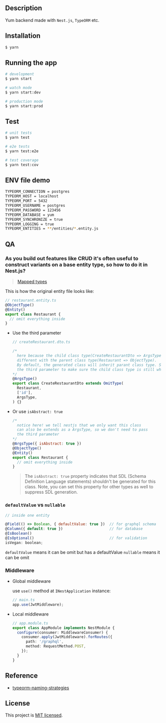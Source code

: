 ## Description

Yum backend made with `Nest.js`, `TypeORM` etc.

## Installation

```bash
$ yarn
```

## Running the app

```bash
# development
$ yarn start

# watch mode
$ yarn start:dev

# production mode
$ yarn start:prod
```

## Test

```bash
# unit tests
$ yarn test

# e2e tests
$ yarn test:e2e

# test coverage
$ yarn test:cov
```

## ENV file demo

```bash
TYPEORM_CONNECTION = postgres
TYPEORM_HOST = localhost
TYPEORM_PORT = 5432
TYPEORM_USERNAME = postgres
TYPEORM_PASSWORD = 123456
TYPEORM_DATABASE = yum
TYPEORM_SYNCHRONIZE = true
TYPEORM_LOGGING = true
TYPEORM_ENTITIES = **/entities/*.entity.js
```

## QA

### As you build out features like CRUD it's often useful to construct variants on a base entity type, so how to do it in Nest.js?

> [Mapped types](https://docs.nestjs.com/graphql/mapped-types)

This is how the original entity file looks like:

```js
// restaurant.entity.ts
@ObjectType()
@Entity()
export class Restaurant {
  // omit everything inside
}
```

- Use the third parameter

  ```js
  // createRestaurant.dto.ts

  /*
    here because the child class type(CreateRestaurantDto => ArgsType) is
    different with the parent class type(Restaurant => ObjectType).
    By default, the generated class will inherit parant class type. So we need to pass
    the third parameter to make sure the child class type is still what we want.
  */
  @ArgsType()
  export class CreateRestaurantDto extends OmitType(
    Restaurant,
    ['id'],
    ArgsType,
  ) {}
  ```

- Or use `isAbstract: true`

  ```js
  /*
    notice here! we tell nestjs that we only want this class
    can also be extends as a ArgsType, so we don't need to pass 
    the third parameter
  */
  @ArgsType({ isAbstract: true })
  @ObjectType()
  @Entity()
  export class Restaurant {
    // omit everything inside
  }
  ```

  > The `isAbstract: true` property indicates that SDL (Schema Definition Language statements) shouldn't be generated for this class. Note, you can set this property for other types as well to suppress SDL generation.

### `defaultValue` vs `nullable`

```js
// inside one entity

@Field(() => Boolean, { defaultValue: true })  // for graphql schema
@Column({ default: true })                     // for database
@IsBoolean()
@IsOptional()                                  // for validation
isVegan: boolean;
```

`defaultValue` means it can be omit but has a defaultValue
`nullable` means it can be omit

### Middleware

- Global middleware

  use `use()` method at `INestApplication` instance:

  ```js
  // main.ts
  app.use(JwtMiddleware);
  ```

- Local middleware

  ```ts
  // app.module.ts
  export class AppModule implements NestModule {
    configure(consumer: MiddlewareConsumer) {
      consumer.apply(JwtMiddleware).forRoutes({
        path: '/graphql',
        method: RequestMethod.POST,
      });
    }
  }
  ```

## Reference

- [typeorm-naming-strategies](https://github.com/tonivj5/typeorm-naming-strategies#readme)

## License

This project is [MIT licensed](LICENSE).
